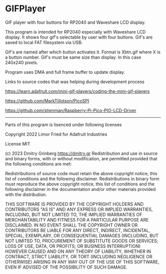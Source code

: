 # GIFPlayer
GIF player with four buttons for RP2040 and Waveshare LCD display.

This program is intended for RP2040 especially with Waveshare LCD display.
It shows four gif's selectable by user with four buttons. Gif's are saved
to local FAT filesystem via USB.

Gif's are named after which button activates it. Format is Xbtn.gif where
X is a button number. Gif's must be same size than display. In this case
240x240 pixels.

Program uses DMA and full frame buffer to update display.

Links to source codes that was helping during development process

https://learn.adafruit.com/mini-gif-players/coding-the-mini-gif-players

https://github.com/MarkTillotson/PicoSPI

https://github.com/stienman/Raspberry-Pi-Pico-PIO-LCD-Driver

---------------------------------------------------------------------------
Parts of this program is lisenced under following licenses

Copyright 2022 Limor Fried for Adafruit Industries

License MIT


(c) 2023 Dmitry Grinberg  https://dmitry.gr
Redistribution and use in source and binary forms, with or without modification,
are permitted provided that the following conditions are met:

Redistributions of source code must retain the above copyright notice, this list
of conditions and the following disclaimer.
Redistributions in binary form must reproduce the above copyright notice, this
list of conditions and the following disclaimer in the documentation and/or
other materials provided with the distribution.

THIS SOFTWARE IS PROVIDED BY THE COPYRIGHT HOLDERS AND CONTRIBUTORS "AS IS" AND ANY
EXPRESS OR IMPLIED WARRANTIES, INCLUDING, BUT NOT LIMITED TO, THE IMPLIED
WARRANTIES OF MERCHANTABILITY AND FITNESS FOR A PARTICULAR PURPOSE ARE DISCLAIMED.
IN NO EVENT SHALL THE COPYRIGHT OWNER OR CONTRIBUTORS BE LIABLE FOR ANY DIRECT,
INDIRECT, INCIDENTAL, SPECIAL, EXEMPLARY, OR CONSEQUENTIAL DAMAGES (INCLUDING, BUT
NOT LIMITED TO, PROCUREMENT OF SUBSTITUTE GOODS OR SERVICES; LOSS OF USE, DATA, OR
PROFITS; OR BUSINESS INTERRUPTION) HOWEVER CAUSED AND ON ANY THEORY OF LIABILITY,
WHETHER IN CONTRACT, STRICT LIABILITY, OR TORT (INCLUDING NEGLIGENCE OR OTHERWISE)
ARISING IN ANY WAY OUT OF THE USE OF THIS SOFTWARE, EVEN IF ADVISED OF THE
POSSIBILITY OF SUCH DAMAGE.
